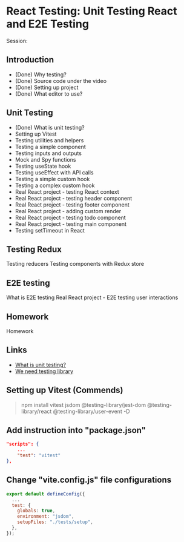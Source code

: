 # React Testing: Unit Testing React and E2E Testing

Session:

## Introduction

- (Done) Why testing?
- (Done) Source code under the video
- (Done) Setting up project
- (Done) What editor to use?

## Unit Testing

- (Done) What is unit testing?
- Setting up Vitest
- Testing utilities and helpers
- Testing a simple component
- Testing inputs and outputs
- Mock and Spy functions
- Testing useState hook
- Testing useEffect with API calls
- Testing a simple custom hook
- Testing a complex custom hook
- Real React project - testing React context
- Real React project - testing header component
- Real React project - testing footer component
- Real React project - adding custom render
- Real React project - testing todo component
- Real React project - testing main component
- Testing setTimeout in React

## Testing Redux

Testing reducers
Testing components with Redux store

## E2E testing

What is E2E testing
Real React project - E2E testing user interactions

## Homework

Homework

## Links

- [What is unit testing?](https://en.wikipedia.org/wiki/Unit_testing)
- [We need testing library](https://testing-library.com/)

## Setting up Vitest (Commends)

> npm install vitest jsdom @testing-library/jest-dom @testing-library/react @testing-library/user-event -D

## Add instruction into "package.json"

```json
"scripts": {
    ...
    "test": "vitest"
},
```

## Change "vite.config.js" file configurations

```js
export default defineConfig({
  ...
  test: {
    globals: true,
    environment: "jsdom",
    setupFiles: "./tests/setup",
  },
});
```
